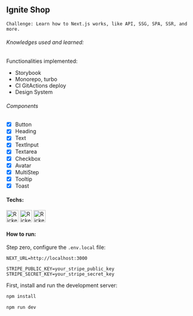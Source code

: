 ## Ignite Shop

```
Challenge: Learn how to Next.js works, like API, SSG, SPA, SSR, and more.
```

###### Knowledges used and learned:

Functionalities implemented:

- Storybook
- Monorepo, turbo
- CI GitActions deploy
- Design System

###### Components

- [X] Button
- [X] Heading
- [X] Text
- [X] TextInput
- [X] Textarea
- [X] Checkbox
- [X] Avatar
- [X] MultiStep
- [X] Tooltip
- [X] Toast

#### Techs:

[<img height="32em" alt="Rickelme used Typescript" src="https://www.svgrepo.com/show/349540/typescript.svg" />][ts]
[<img height="32em" alt="Rickelme used Vite" src="https://www.svgrepo.com/show/354397/storybook-icon.svg" />][storybook]
[<img height="32em" alt="Rickelme used Vite" src="https://www.svgrepo.com/show/354259/react.svg" />][react]


#### How to run:

Step zero, configure the `.env.local` file: 

```env
NEXT_URL=http://localhost:3000

STRIPE_PUBLIC_KEY=your_stripe_public_key
STRIPE_SECRET_KEY=your_stripe_secret_key
```

First, install and run the development server:

```bash
npm install

npm run dev
```

[react]: https://reactjs.org/docs/getting-started.html
[storybook]: https://storybook.js.org/
[ts]:https://www.typescriptlang.org/docs/
